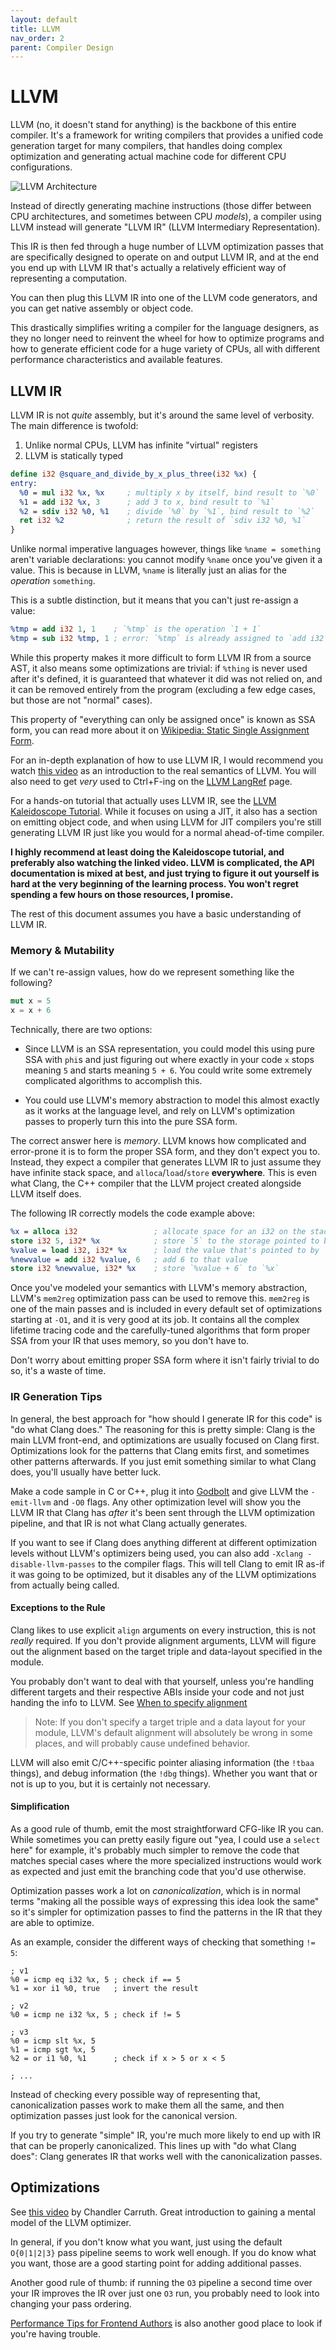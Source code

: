 ```yaml
---
layout: default
title: LLVM
nav_order: 2
parent: Compiler Design
---
```


# LLVM

LLVM (no, it doesn't stand for anything) is the backbone of this entire compiler. It's a framework for 
writing compilers that provides a unified code generation target for many compilers, that 
handles doing complex optimization and generating actual machine code for different CPU configurations.

![LLVM Architecture](../assets/images/compiler-design/llvm/llvm-architecture.png)

Instead of directly generating machine instructions (those differ between CPU architectures, and sometimes
between CPU *models*), a compiler using LLVM instead will generate "LLVM IR" (LLVM Intermediary Representation).

This IR is then fed through a huge number of LLVM optimization passes that are specifically designed to operate
on and output LLVM IR, and at the end you end up with LLVM IR that's actually a relatively efficient
way of representing a computation. 

You can then plug this LLVM IR into one of the LLVM code generators, and you can get native assembly or 
object code. 

This drastically simplifies writing a compiler for the language designers, as they no longer need to reinvent the
wheel for how to optimize programs and how to generate efficient code for a huge variety of CPUs, all with
different performance characteristics and available features. 

## LLVM IR

LLVM IR is not *quite* assembly, but it's around the same level of verbosity. The main difference is twofold:

1. Unlike normal CPUs, LLVM has infinite "virtual" registers
2. LLVM is statically typed

~~~ llvm
define i32 @square_and_divide_by_x_plus_three(i32 %x) {
entry:
  %0 = mul i32 %x, %x     ; multiply x by itself, bind result to `%0`
  %1 = add i32 %x, 3      ; add 3 to x, bind result to `%1`
  %2 = sdiv i32 %0, %1    ; divide `%0` by `%1`, bind result to `%2`
  ret i32 %2              ; return the result of `sdiv i32 %0, %1`
}
~~~

Unlike normal imperative languages however, things like `%name = something` aren't variable 
declarations: you cannot modify `%name` once you've given it a value. This is because in LLVM, 
`%name` is literally just an alias for the *operation* `something`.

This is a subtle distinction, but it means that you can't just re-assign a value:

~~~ llvm 
%tmp = add i32 1, 1    ; `%tmp` is the operation `1 + 1`
%tmp = sub i32 %tmp, 1 ; error: `%tmp` is already assigned to `add i32 1, 1`
~~~

While this property makes it more difficult to form LLVM IR from a source AST, 
it also means some optimizations are trivial: if `%thing` is never used after it's defined,
it is guaranteed that whatever it did was not relied on, and it can be removed entirely
from the program (excluding a few edge cases, but those are not "normal" cases).

This property of "everything can only be assigned once" is known as SSA form, you can
read more about it on [Wikipedia: Static Single Assignment Form](https://en.wikipedia.org/wiki/Static_single_assignment_form).

For an in-depth explanation of how to use LLVM IR, I would recommend you watch [this video](https://www.youtube.com/watch?v=m8G_S5LwlTo)
as an introduction to the real semantics of LLVM. You will also need to get *very* used to Ctrl+F-ing on 
the [LLVM LangRef](https://llvm.org/docs/LangRef.html) page.

For a hands-on tutorial that actually uses LLVM IR, see the [LLVM Kaleidoscope Tutorial](https://llvm.org/docs/tutorial/).
While it focuses on using a JIT, it also has a section on emitting object code, and when using LLVM
for JIT compilers you're still generating LLVM IR just like you would for a normal ahead-of-time compiler. 

**I highly recommend at least doing the Kaleidoscope tutorial, and preferably also watching the linked video. LLVM**
**is complicated, the API documentation is mixed at best, and just trying to figure it out yourself is hard at the**
**very beginning of the learning process. You won't regret spending a few hours on those resources, I promise.**

The rest of this document assumes you have a basic understanding of LLVM IR. 

### Memory & Mutability

If we can't re-assign values, how do we represent something like the following?

~~~ rs
mut x = 5
x = x + 6
~~~

Technically, there are two options: 

- Since LLVM is an SSA representation, you could model this using pure SSA with `phi`s and just figuring out
  where exactly in your code `x` stops meaning `5` and starts meaning `5 + 6`. You could write some extremely
  complicated algorithms to accomplish this.

- You could use LLVM's memory abstraction to model this almost exactly as it works at the language level,
  and rely on LLVM's optimization passes to properly turn this into the pure SSA form. 

The correct answer here is *memory*. LLVM knows how complicated and error-prone it is to form
the proper SSA form, and they don't expect you to. Instead, they expect a compiler that generates
LLVM IR to just assume they have infinite stack space, and `alloca`/`load`/`store` **everywhere**.
This is even what Clang, the C++ compiler that the LLVM project created alongside LLVM itself does.

The following IR correctly models the code example above:

~~~ llvm
%x = alloca i32                 ; allocate space for an i32 on the stack, give `%x` a pointer to the space
store i32 5, i32* %x            ; store `5` to the storage pointed to by `%ptr`
%value = load i32, i32* %x      ; load the value that's pointed to by `%ptr`, 5 right now
%newvalue = add i32 %value, 6   ; add 6 to that value
store i32 %newvalue, i32* %x    ; store `%value + 6` to `%x`
~~~

Once you've modeled your semantics with LLVM's memory abstraction, LLVM's `mem2reg` optimization pass can be
used to remove this. `mem2reg` is one of the main passes and is included in every default set of optimizations
starting at `-O1`, and it is very good at its job. It contains all the complex lifetime tracing code and the
carefully-tuned algorithms that form proper SSA from your IR that uses memory, so you don't have to. 

Don't worry about emitting proper SSA form where it isn't fairly trivial to do so, it's a waste of time.

### IR Generation Tips

In general, the best approach for "how should I generate IR for this code" is "do what Clang does." The
reasoning for this is pretty simple: Clang is the main LLVM front-end, and optimizations are usually focused
on Clang first. Optimizations look for the patterns that Clang emits first, and sometimes other patterns afterwards.
If you just emit something similar to what Clang does, you'll usually have better luck.

Make a code sample in C or C++, plug it into [Godbolt](https://godbolt.org/z/KKxxEWK43) and give LLVM 
the `-emit-llvm` and `-O0` flags. Any other optimization level will show you the LLVM IR that Clang has
*after* it's been sent through the LLVM optimization pipeline, and that IR is not what Clang actually generates.

If you want to see if Clang does anything different at different optimization levels without
LLVM's optimizers being used, you can also add `-Xclang -disable-llvm-passes` to the compiler flags. This
will tell Clang to emit IR as-if it was going to be optimized, but it disables any of the LLVM optimizations
from actually being called. 

#### Exceptions to the Rule

Clang likes to use explicit `align` arguments on every instruction, this is not *really* required. If you
don't provide alignment arguments, LLVM will figure out the alignment based on the target triple and
data-layout specified in the module. 

You probably don't want to deal with that yourself, unless you're handling different targets and their
respective ABIs inside your code and not just handing the info to LLVM. See [When to specify alignment](https://llvm.org/docs/Frontend/PerformanceTips.html#when-to-specify-alignment)

> Note: If you don't specify a target triple and a data layout for your module, LLVM's default alignment
> will absolutely be wrong in some places, and will probably cause undefined behavior. 

LLVM will also emit C/C++-specific pointer aliasing information (the `!tbaa` things), and debug
information (the `!dbg` things). Whether you want that or not is up to you, but it is certainly
not necessary.

#### Simplification

As a good rule of thumb, emit the most straightforward CFG-like IR you can. While sometimes
you can pretty easily figure out "yea, I could use a `select` here" for example, it's probably
much simpler to remove the code that matches special cases where the more specialized instructions
would work as expected and just emit the branching code that you'd use otherwise.

Optimization passes work a lot on *canonicalization*, which is in normal terms "making all the possible
ways of expressing this idea look the same" so it's simpler for optimization passes to find the
patterns in the IR that they are able to optimize. 

As an example, consider the different ways of checking that something `!= 5`:

~~~
; v1
%0 = icmp eq i32 %x, 5 ; check if == 5
%1 = xor i1 %0, true   ; invert the result

; v2
%0 = icmp ne i32 %x, 5 ; check if != 5

; v3
%0 = icmp slt %x, 5    
%1 = icmp sgt %x, 5  
%2 = or i1 %0, %1      ; check if x > 5 or x < 5

; ...
~~~

Instead of checking every possible way of representing that, canonicalization
passes work to make them all the same, and then optimization passes just look
for the canonical version. 

If you try to generate "simple" IR, you're much more likely to end up with IR that can
be properly canonicalized. This lines up with "do what Clang does": Clang generates IR
that works well with the canonicalization passes. 

## Optimizations

See [this video](https://www.youtube.com/watch?v=FnGCDLhaxKU) by Chandler Carruth. Great 
introduction to gaining a mental model of the LLVM optimizer. 

In general, if you don't know what you want, just using the default `O{0|1|2|3}` pass pipeline
seems to work well enough. If you do know what you want, those are a good starting point
for adding additional passes. 

Another good rule of thumb: if running the `O3` pipeline a second time over your IR
improves the IR over just one `O3` run, you probably need to look into changing your 
pass ordering. 

[Performance Tips for Frontend Authors](https://llvm.org/docs/Frontend/PerformanceTips.html)
is also another good place to look if you're having trouble.